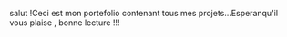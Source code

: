 salut !Ceci est mon portefolio contenant tous mes projets...Esperanqu'il vous plaise , bonne lecture !!!
